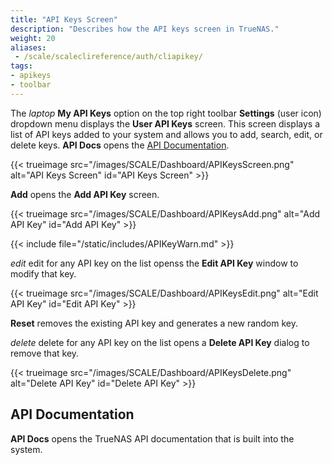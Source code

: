 ```yaml
---
title: "API Keys Screen"
description: "Describes how the API keys screen in TrueNAS."
weight: 20
aliases: 
 - /scale/scaleclireference/auth/cliapikey/
tags:
- apikeys
- toolbar
---
```


The <i class="material-icons" aria-hidden="true" title="laptop" style="vertical-align: top;">laptop</i> **My API Keys** option on the top right toolbar **Settings** (user icon) dropdown menu displays the **User API Keys** screen.
This screen displays a list of API keys added to your system and allows you to add, search, edit, or delete keys.
**API Docs** opens the [API Documentation](#api-documentation).

{{< trueimage src="/images/SCALE/Dashboard/APIKeysScreen.png" alt="API Keys Screen" id="API Keys Screen" >}}

**Add** opens the **Add API Key** screen.

{{< trueimage src="/images/SCALE/Dashboard/APIKeysAdd.png" alt="Add API Key" id="Add API Key" >}}

{{< include file="/static/includes/APIKeyWarn.md" >}}

<i class="material-icons" aria-hidden="true" title="Edit">edit</i> edit for any API key on the list openss the **Edit API Key** window to modify that key.

{{< trueimage src="/images/SCALE/Dashboard/APIKeysEdit.png" alt="Edit API Key" id="Edit API Key" >}}

**Reset** removes the existing API key and generates a new random key.

<i class="material-icons" aria-hidden="true" title="Delete">delete</i> delete for any API key on the list opens a **Delete API Key** dialog to remove that key.

{{< trueimage src="/images/SCALE/Dashboard/APIKeysDelete.png" alt="Delete API Key" id="Delete API Key" >}}

## API Documentation

**API Docs** opens the TrueNAS API documentation that is built into the system.
